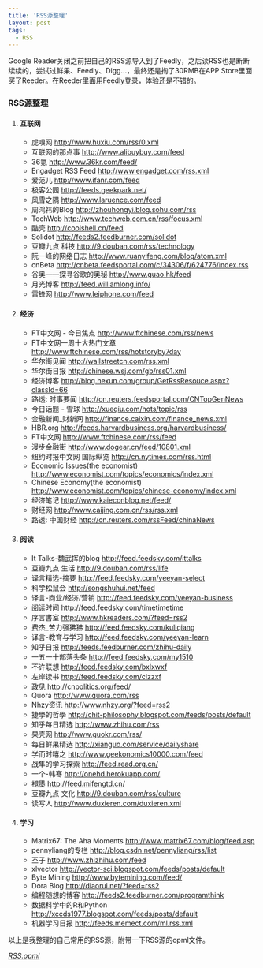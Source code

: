 ```yaml
---
title: 'RSS源整理'
layout: post
tags:
  - RSS
---
```

Google Reader关闭之前把自己的RSS源导入到了Feedly，之后读RSS也是断断续续的，尝试过鲜果、Feedly、Digg...，最终还是掏了30RMB在APP Store里面买了Reeder。在Reeder里面用Feedly登录，体验还是不错的。

### RSS源整理 ###
1. #### 互联网 ####
    + 虎嗅网 <http://www.huxiu.com/rss/0.xml>
    + 互联网的那点事 <http://www.alibuybuy.com/feed>
    + 36氪 <http://www.36kr.com/feed/>
    + Engadget RSS Feed <http://www.engadget.com/rss.xml>
    + 爱范儿 <http://www.ifanr.com/feed>
    + 极客公园 <http://feeds.geekpark.net/>
    + 风雪之隅 <http://www.laruence.com/feed>
    + 周鸿祎的Blog <http://zhouhongyi.blog.sohu.com/rss>
    + TechWeb <http://www.techweb.com.cn/rss/focus.xml>
    + 酷壳 <http://coolshell.cn/feed>
    + Solidot <http://feeds2.feedburner.com/solidot>
    + 豆瓣九点 科技 <http://9.douban.com/rss/technology>
    + 阮一峰的网络日志 <http://www.ruanyifeng.com/blog/atom.xml>
    + cnBeta <http://cnbeta.feedsportal.com/c/34306/f/624776/index.rss>
    + 谷奥——探寻谷歌的奥秘 <http://www.guao.hk/feed>
    + 月光博客 <http://feed.williamlong.info/>
    + 雷锋网 <http://www.leiphone.com/feed>
2. #### 经济 ####
    + FT中文网 - 今日焦点 <http://www.ftchinese.com/rss/news>
    + FT中文网一周十大热门文章 <http://www.ftchinese.com/rss/hotstoryby7day>
    + 华尔街见闻 <http://wallstreetcn.com/rss.xml>
    + 华尔街日报 <http://chinese.wsj.com/gb/rss01.xml>
    + 经济博客 <http://blog.hexun.com/group/GetRssResouce.aspx?classId=66>
    + 路透: 时事要闻 <http://cn.reuters.feedsportal.com/CNTopGenNews>
    + 今日话题 - 雪球 <http://xueqiu.com/hots/topic/rss>
    + 金融新闻_财新网 <http://finance.caixin.com/finance_news.xml>
    + HBR.org <http://feeds.harvardbusiness.org/harvardbusiness/>
    + FT中文网 <http://www.ftchinese.com/rss/feed>
    + 漫步金融街 <http://www.dogear.cn/feed/10801.xml>
    + 纽约时报中文网 国际纵览 <http://cn.nytimes.com/rss.html>
    + Economic Issues(the economist) <http://www.economist.com/topics/economics/index.xml>
    + Chinese Economy(the economist) <http://www.economist.com/topics/chinese-economy/index.xml>
    + 经济笔记 <http://www.kaieconblog.net/feed/>
    + 财经网 <http://www.caijing.com.cn/rss/rss.xml>
    + 路透: 中国财经 <http://cn.reuters.com/rssFeed/chinaNews>
3. #### 阅读 ####
    + It Talks-魏武挥的blog <http://feed.feedsky.com/ittalks>
    + 豆瓣九点 生活 <http://9.douban.com/rss/life>
    + 译言精选-摘要 <http://feed.feedsky.com/yeeyan-select>
    + 科学松鼠会 <http://songshuhui.net/feed>
    + 译言-商业/经济/营销 <http://feed.feedsky.com/yeeyan-business>
    + 阅读时间 <http://feed.feedsky.com/timetimetime>
    + 序言書室 <http://www.hkreaders.com/?feed=rss2>
    + 费杰_苦力强狒狒 <http://feed.feedsky.com/kuliqiang>
    + 译言-教育与学习 <http://feed.feedsky.com/yeeyan-learn>
    + 知乎日报 <http://feeds.feedburner.com/zhihu-daily>
    + 一五一十部落头条 <http://feed.feedsky.com/my1510>
    + 不许联想 <http://feed.feedsky.com/bxlxwxf>
    + 左岸读书 <http://feed.feedsky.com/clzzxf>
    + 政见 <http://cnpolitics.org/feed/>
    + Quora <http://www.quora.com/rss>
    + Nhzy资讯 <http://www.nhzy.org/?feed=rss2>
    + 捷學的哲學 <http://chit-philosophy.blogspot.com/feeds/posts/default>
    + 知乎每日精选 <http://www.zhihu.com/rss>
    + 果壳网 <http://www.guokr.com/rss/>
    + 每日鲜果精选 <http://xianguo.com/service/dailyshare>
    + 学而时嘻之 <http://www.geekonomics10000.com/feed>
    + 战隼的学习探索 <http://feed.read.org.cn/>
    + 一个-韩寒 <http://onehd.herokuapp.com/>
    + 褪墨 <http://feed.mifengtd.cn/>
    + 豆瓣九点 文化 <http://9.douban.com/rss/culture>
    + 读写人 <http://www.duxieren.com/duxieren.xml>
4. #### 学习 ####
    + Matrix67: The Aha Moments <http://www.matrix67.com/blog/feed.asp>
    + pennyliang的专栏 <http://blog.csdn.net/pennyliang/rss/list>
    + 丕子 <http://www.zhizhihu.com/feed>
    + xlvector <http://vector-sci.blogspot.com/feeds/posts/default>
    + Byte Mining <http://www.bytemining.com/feed/>
    + Dora Blog <http://diaorui.net/?feed=rss2>
    + 编程随想的博客 <http://feeds2.feedburner.com/programthink>
    + 数据科学中的R和Python <http://xccds1977.blogspot.com/feeds/posts/default>
    + 机器学习日报 <http://feeds.memect.com/ml.rss.xml>

以上是我整理的自己常用的RSS源，附带一下RSS源的opml文件。

[<i class="fa fa-download">RSS.opml</i>](/media/file/RSS.opml)
